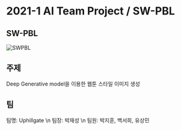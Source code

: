 # 2021-1 AI Team Project / SW-PBL

## SW-PBL
![SWPBL](https://user-images.githubusercontent.com/62353647/120143662-79e6b380-c21b-11eb-8587-ff4ed00da1cd.png)

## 주제
Deep Generative model을 이용한 웹툰 스타일 이미지 생성

## 팀
팀명: Uphillgate \n
팀장: 박재성 \n
팀원: 박지훈, 백서희, 유상민
